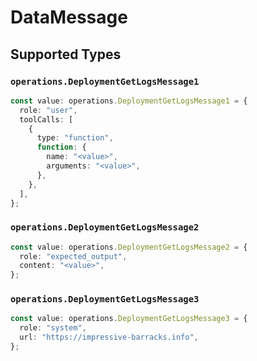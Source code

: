 # DataMessage


## Supported Types

### `operations.DeploymentGetLogsMessage1`

```typescript
const value: operations.DeploymentGetLogsMessage1 = {
  role: "user",
  toolCalls: [
    {
      type: "function",
      function: {
        name: "<value>",
        arguments: "<value>",
      },
    },
  ],
};
```

### `operations.DeploymentGetLogsMessage2`

```typescript
const value: operations.DeploymentGetLogsMessage2 = {
  role: "expected_output",
  content: "<value>",
};
```

### `operations.DeploymentGetLogsMessage3`

```typescript
const value: operations.DeploymentGetLogsMessage3 = {
  role: "system",
  url: "https://impressive-barracks.info",
};
```

